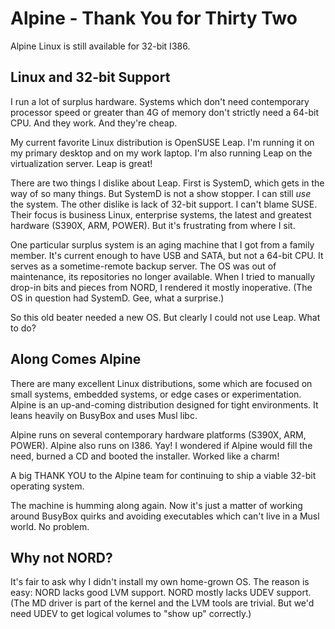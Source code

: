 # Alpine - Thank You for Thirty Two

Alpine Linux is still available for 32-bit I386.

## Linux and 32-bit Support

I run a lot of surplus hardware.
Systems which don't need contemporary processor speed
or greater than 4G of memory don't strictly need a 64-bit CPU.
And they work. And they're cheap.

My current favorite Linux distribution is OpenSUSE Leap.
I'm running it on my primary desktop and on my work laptop.
I'm also running Leap on the virtualization server.
Leap is great!

There are two things I dislike about Leap.
First is SystemD, which gets in the way of so many things.
But SystemD is not a show stopper. I can still *use* the system.
The other dislike is lack of 32-bit support. I can't blame SUSE.
Their focus is business Linux, enterprise systems,
the latest and greatest hardware (S390X, ARM, POWER).
But it's frustrating from where I sit.

One particular surplus system is an aging machine that I got
from a family member. It's current enough to have USB and SATA,
but not a 64-bit CPU. It serves as a sometime-remote backup server.
The OS was out of maintenance, its repositories no longer available.
When I tried to manually drop-in bits and pieces from NORD,
I rendered it mostly inoperative. (The OS in question had SystemD.
Gee, what a surprise.)

So this old beater needed a new OS.
But clearly I could not use Leap.
What to do?

## Along Comes Alpine

There are many excellent Linux distributions,
some which are focused on small systems, embedded systems,
or edge cases or experimentation. Alpine is an up-and-coming
distribution designed for tight environments. It leans heavily on
BusyBox and uses Musl libc. 

Alpine runs on several contemporary hardware platforms
(S390X, ARM, POWER). Alpine also runs on I386. Yay!
I wondered if Alpine would fill the need, burned a CD and booted
the installer. Worked like a charm!

A big THANK YOU to the Alpine team for continuing to ship
a viable 32-bit operating system.

The machine is humming along again.
Now it's just a matter of working around BusyBox quirks
and avoiding executables which can't live in a Musl world.
No problem.

## Why not NORD?

It's fair to ask why I didn't install my own home-grown OS.
The reason is easy: NORD lacks good LVM support. NORD mostly lacks
UDEV support. (The MD driver is part of the kernel and the LVM tools
are trivial. But we'd need UDEV to get logical volumes to "show up"
correctly.)



